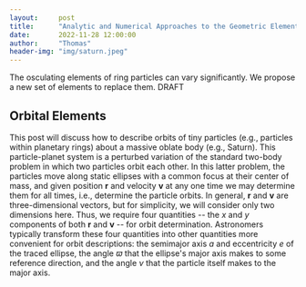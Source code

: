 ```yaml
---
layout:     post
title:      "Analytic and Numerical Approaches to the Geometric Elements of Ring Streamlines"
date:       2022-11-28 12:00:00
author:     "Thomas"
header-img: "img/saturn.jpeg"
---
```

The osculating elements of ring particles can vary significantly. We propose a new set of elements to replace them.
<span class="label label-danger">DRAFT</span>

<!--more-->

## Orbital Elements

This post will discuss how to describe orbits of tiny particles (e.g., particles within planetary rings) about a massive oblate body (e.g., Saturn).
This particle-planet system is a perturbed variation of the standard two-body problem in which two particles orbit each other. In this latter problem, the particles move along static ellipses with a common focus at their center of mass, and given position <strong>r</strong> and velocity <strong>v</strong> at any one time we may determine them for all times, i.e., determine the particle orbits. In general, <strong>r</strong> and <strong>v</strong> are three-dimensional vectors, but for simplicity, we will consider only two dimensions here. Thus, we require four quantities -- the <em>x</em> and <em>y</em> components of both <strong>r</strong> and <strong>v</strong> -- for orbit determination. Astronomers typically transform these four quantities into other quantities more convenient for orbit descriptions: the semimajor axis <em>a</em> and eccentricity <em>e</em> of the traced ellipse, the angle <em>&varpi;</em> that the ellipse's major axis makes to some reference direction, and the angle <em>&nu;</em> that the particle itself makes to the major axis.
